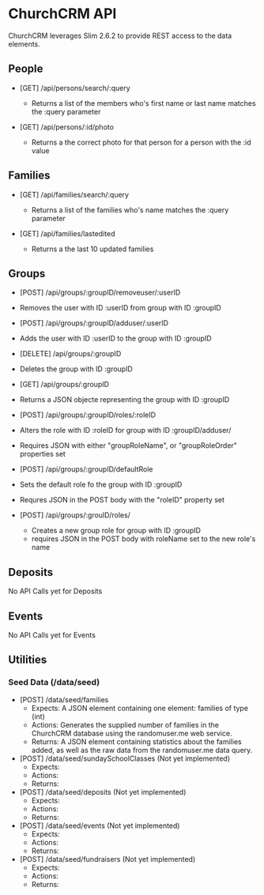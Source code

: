 # ChurchCRM API
ChurchCRM leverages Slim 2.6.2 to provide REST access to the data elements.

## People
* [GET] /api/persons/search/:query
  * Returns a list of the members who's first name or last name matches the :query parameter

* [GET] /api/persons/:id/photo
  * Returns a the correct photo for that person for a person with the :id value

## Families
* [GET] /api/families/search/:query
  * Returns a list of the families who's name matches the :query parameter
  
* [GET] /api/families/lastedited
  * Returns a the last 10 updated families 

## Groups
*  [POST] /api/groups/:groupID/removeuser/:userID
  * Removes the user with ID :userID from group with ID :groupID
  
*  [POST] /api/groups/:groupID/adduser/:userID
  * Adds the user with ID :userID to the group with ID :groupID
  
*  [DELETE] /api/groups/:groupID
  * Deletes the group with ID :groupID
  
*  [GET] /api/groups/:groupID
  * Returns a JSON objecte representing the group with ID :groupID
  
*  [POST] /api/groups/:groupID/roles/:roleID
  * Alters the role with ID :roleID for group with ID :groupID/adduser/
  * Requires JSON with either "groupRoleName", or "groupRoleOrder" properties set

*  [POST]  /api/groups/:groupID/defaultRole
  *  Sets the default role fo the group with ID :groupID 
  *  Requres JSON in the POST body with the "roleID"  property set
  
* [POST] /api/groups/:grouID/roles/
  * Creates a new group role for group with ID :groupID
  * requires JSON in the POST body with roleName set to the new role's name
  
## Deposits
No API Calls yet for Deposits

## Events
No API Calls yet for Events

## Utilities
### Seed Data (/data/seed)
* [POST] /data/seed/families
  * Expects: A JSON element containing one element: families of type (int)
  * Actions: Generates the supplied number of families in the ChurchCRM database using the randomuser.me web service.
  * Returns: A JSON element containing statistics about the families added, as well as the raw data from the  randomuser.me data query.
* [POST] /data/seed/sundaySchoolClasses (Not yet implemented)
  * Expects:
  * Actions:
  * Returns:
* [POST] /data/seed/deposits (Not yet implemented)
  * Expects:
  * Actions:
  * Returns:
* [POST] /data/seed/events (Not yet implemented)
  * Expects:
  * Actions:
  * Returns:
* [POST] /data/seed/fundraisers (Not yet implemented)
  * Expects:
  * Actions:
  * Returns: